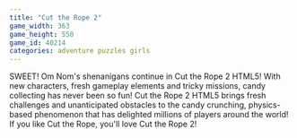 ```yaml
---
title: "Cut the Rope 2"
game_width: 363
game_height: 550
game_id: 40214
categories: adventure puzzles girls
---
```

SWEET! Om Nom's shenanigans continue in Cut the Rope 2 HTML5! With new characters, fresh gameplay elements and tricky missions, candy collecting has never been so fun! Cut the Rope 2 HTML5 brings fresh challenges and unanticipated obstacles to the candy crunching, physics-based phenomenon that has delighted millions of players around the world! If you like Cut the Rope, you'll love Cut the Rope 2!
